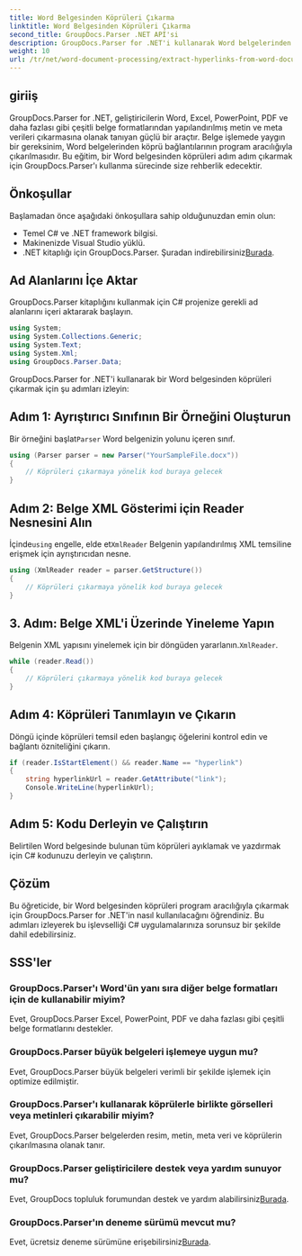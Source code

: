 ```yaml
---
title: Word Belgesinden Köprüleri Çıkarma
linktitle: Word Belgesinden Köprüleri Çıkarma
second_title: GroupDocs.Parser .NET API'si
description: GroupDocs.Parser for .NET'i kullanarak Word belgelerinden köprüleri nasıl çıkaracağınızı öğrenin. Kod örnekleri içeren adım adım kılavuz.
weight: 10
url: /tr/net/word-document-processing/extract-hyperlinks-from-word-document/
---
```

## giriiş
GroupDocs.Parser for .NET, geliştiricilerin Word, Excel, PowerPoint, PDF ve daha fazlası gibi çeşitli belge formatlarından yapılandırılmış metin ve meta verileri çıkarmasına olanak tanıyan güçlü bir araçtır. Belge işlemede yaygın bir gereksinim, Word belgelerinden köprü bağlantılarının program aracılığıyla çıkarılmasıdır. Bu eğitim, bir Word belgesinden köprüleri adım adım çıkarmak için GroupDocs.Parser'ı kullanma sürecinde size rehberlik edecektir.
## Önkoşullar
Başlamadan önce aşağıdaki önkoşullara sahip olduğunuzdan emin olun:
- Temel C# ve .NET framework bilgisi.
- Makinenizde Visual Studio yüklü.
-  .NET kitaplığı için GroupDocs.Parser. Şuradan indirebilirsiniz[Burada](https://releases.groupdocs.com/parser/net/).
## Ad Alanlarını İçe Aktar
GroupDocs.Parser kitaplığını kullanmak için C# projenize gerekli ad alanlarını içeri aktararak başlayın.
```csharp
using System;
using System.Collections.Generic;
using System.Text;
using System.Xml;
using GroupDocs.Parser.Data;
```
GroupDocs.Parser for .NET'i kullanarak bir Word belgesinden köprüleri çıkarmak için şu adımları izleyin:
## Adım 1: Ayrıştırıcı Sınıfının Bir Örneğini Oluşturun
 Bir örneğini başlat`Parser` Word belgenizin yolunu içeren sınıf.
```csharp
using (Parser parser = new Parser("YourSampleFile.docx"))
{
    // Köprüleri çıkarmaya yönelik kod buraya gelecek
}
```
## Adım 2: Belge XML Gösterimi için Reader Nesnesini Alın
 İçinde`using` engelle, elde et`XmlReader` Belgenin yapılandırılmış XML temsiline erişmek için ayrıştırıcıdan nesne.
```csharp
using (XmlReader reader = parser.GetStructure())
{
    // Köprüleri çıkarmaya yönelik kod buraya gelecek
}
```
## 3. Adım: Belge XML'i Üzerinde Yineleme Yapın
Belgenin XML yapısını yinelemek için bir döngüden yararlanın.`XmlReader`.
```csharp
while (reader.Read())
{
    // Köprüleri çıkarmaya yönelik kod buraya gelecek
}
```
## Adım 4: Köprüleri Tanımlayın ve Çıkarın
Döngü içinde köprüleri temsil eden başlangıç öğelerini kontrol edin ve bağlantı özniteliğini çıkarın.
```csharp
if (reader.IsStartElement() && reader.Name == "hyperlink")
{
    string hyperlinkUrl = reader.GetAttribute("link");
    Console.WriteLine(hyperlinkUrl);
}
```
## Adım 5: Kodu Derleyin ve Çalıştırın
Belirtilen Word belgesinde bulunan tüm köprüleri ayıklamak ve yazdırmak için C# kodunuzu derleyin ve çalıştırın.
## Çözüm
Bu öğreticide, bir Word belgesinden köprüleri program aracılığıyla çıkarmak için GroupDocs.Parser for .NET'in nasıl kullanılacağını öğrendiniz. Bu adımları izleyerek bu işlevselliği C# uygulamalarınıza sorunsuz bir şekilde dahil edebilirsiniz.

## SSS'ler
### GroupDocs.Parser'ı Word'ün yanı sıra diğer belge formatları için de kullanabilir miyim?
Evet, GroupDocs.Parser Excel, PowerPoint, PDF ve daha fazlası gibi çeşitli belge formatlarını destekler.
### GroupDocs.Parser büyük belgeleri işlemeye uygun mu?
Evet, GroupDocs.Parser büyük belgeleri verimli bir şekilde işlemek için optimize edilmiştir.
### GroupDocs.Parser'ı kullanarak köprülerle birlikte görselleri veya metinleri çıkarabilir miyim?
Evet, GroupDocs.Parser belgelerden resim, metin, meta veri ve köprülerin çıkarılmasına olanak tanır.
### GroupDocs.Parser geliştiricilere destek veya yardım sunuyor mu?
 Evet, GroupDocs topluluk forumundan destek ve yardım alabilirsiniz[Burada](https://forum.groupdocs.com/c/parser/17).
### GroupDocs.Parser'ın deneme sürümü mevcut mu?
 Evet, ücretsiz deneme sürümüne erişebilirsiniz[Burada](https://releases.groupdocs.com/).